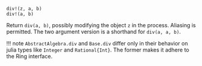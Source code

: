 ```
div!(z, a, b)
div!(a, b)
```

Return `div(a, b)`, possibly modifying the object `z` in the process. Aliasing is permitted. The two argument version is a shorthand for `div(a, a, b)`.

!!! note
    `AbstractAlgebra.div` and `Base.div` differ only in their behavior on julia types like `Integer` and `Rational{Int}`. The former makes it adhere to the Ring interface.

